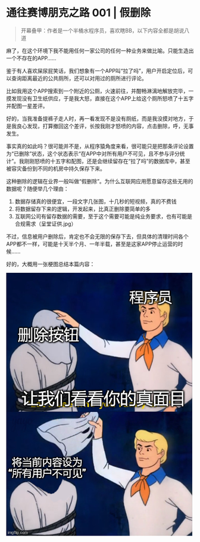 # 通往赛博朋克之路 001 | 假删除

> 开幕叠甲：作者是一个半桶水程序员，喜欢瞎BB，以下内容全都是胡说八道

麻了，在这个环境下我不能用任何一家公司的任何一种业务来做比喻。只能生造出一个不存在的APP……

鉴于有人喜欢屎尿屁笑话，我们想象有一个APP叫“拉了吗”，用户开启定位后，可以查询距离最近的公共厕所，还可以对用过的厕所进行评论。

比如我用这个APP搜索到一个附近的公厕，火速前往，并酣畅淋漓地解放完毕，一摸发现没有卫生纸供应，于是我大怒，直接在这个APP上给这个厕所怒喷了十五字并配图一星差评。

好的，当我准备提裤子走人时，再一看发现不是没有厕纸，而是我没摸对地方，于是我良心发现，打算撤回这个差评，长按我刚才怒喷的内容，点击删除，呼，无事发生。

事实真的如此吗？很可能并不是，从程序猿角度来看，很可能只是把那条评论设置为“已删除”状态，这个状态表示“在APP中对所有用户不可见，且不参与评分统计”。我刚刚怒喷的十五字和配图，还是会继续留存在“拉了吗”的数据库中，甚至被容灾备份到不同的机房中持久保存下来。

这种删除的逻辑在业界一般叫做“假删除”。为什么互联网应用愿意留存这些无用的数据呢？随便举几个理由：
1. 数据存储真的很便宜，一段文字几张图，十几秒的短视频，真的不费钱
2. 将数据留存下来的逻辑，开发起来，比真正删除要简单的多
3. 互联网公司有留存数据的需要，至于这个需要可能是纯业务要求，也有可能是合规需求（呈堂证供.jpg）

不过，信息被用户删除后，肯定也不会无限的保存下去，但具体的清理时间各个APP都不一样，可能是十天半个月、一年半载，甚至是这家APP停止运营的时候……

好的，大概用一张梗图总结本篇内容：

![假删除](../img/01_假删除.jpg)


